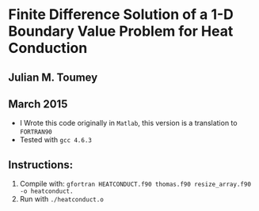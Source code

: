 # Finite Difference Solution of a 1-D Boundary Value Problem for Heat Conduction
## Julian M. Toumey
## March 2015
* I Wrote this code originally in `Matlab`, this version is a translation to `FORTRAN90`
* Tested with `gcc 4.6.3`
## Instructions:
1. Compile with: `gfortran HEATCONDUCT.f90 thomas.f90 resize_array.f90 -o heatconduct.`
2. Run with `./heatconduct.o`
